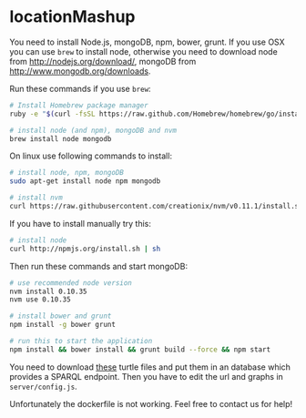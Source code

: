 locationMashup
==============
You need to install Node.js, mongoDB, npm, bower, grunt. If you use OSX you can use `brew` to install node, otherwise you need to download node from  http://nodejs.org/download/, mongoDB from http://www.mongodb.org/downloads.

Run these commands if you use `brew`:
```bash
# Install Homebrew package manager
ruby -e "$(curl -fsSL https://raw.github.com/Homebrew/homebrew/go/install)"

# install node (and npm), mongoDB and nvm
brew install node mongodb
````

On linux use following commands to install:
```bash
# install node, npm, mongoDB
sudo apt-get install node npm mongodb

# install nvm
curl https://raw.githubusercontent.com/creationix/nvm/v0.11.1/install.sh | bash
```

If you have to install manually try this:
```bash
# install node
curl http://npmjs.org/install.sh | sh
```

Then run these commands and start mongoDB:
``` bash
# use recommended node version
nvm install 0.10.35
nvm use 0.10.35

# install bower and grunt
npm install -g bower grunt

# run this to start the application
npm install && bower install && grunt build --force && npm start
```

You need to download [these](https://drive.google.com/open?id=0B-qPNJhiRTz2fmxZQkE4UGtiNGItbFZfTTFubTNiZmJHYTY4aGdfbnpiOEVfM3U1VTVRWDA&authuser=0) turtle files and put them in an database which provides a SPARQL endpoint. Then you have to edit the url and graphs in `server/config.js`.

Unfortunately the dockerfile is not working. Feel free to contact us for help!
